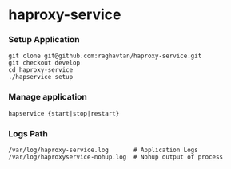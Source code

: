 # haproxy-service

### Setup Application
```
git clone git@github.com:raghavtan/haproxy-service.git
git checkout develop
cd haproxy-service
./hapservice setup

```
### Manage application
```
hapservice {start|stop|restart}
```

### Logs Path
```
/var/log/haproxy-service.log       # Application Logs
/var/log/haproxyservice-nohup.log  # Nohup output of process
```

